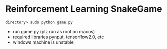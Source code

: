 # Reinforcement Learning SnakeGame <br>
    directory> sudo python game.py

- run game.py (plz run as root on macos)
- required libraries pynput, tensorflow2.0, etc
- windows machine is unstable
 
